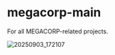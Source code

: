 # megacorp-main
For all MEGACORP-related projects.

![20250903_172107](https://github.com/user-attachments/assets/4832cfbb-564c-412e-afb5-439c7d053bc1)
